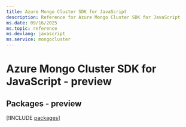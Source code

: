 ```yaml
---
title: Azure Mongo Cluster SDK for JavaScript
description: Reference for Azure Mongo Cluster SDK for JavaScript
ms.date: 09/16/2025
ms.topic: reference
ms.devlang: javascript
ms.service: mongocluster
---
```

# Azure Mongo Cluster SDK for JavaScript - preview
## Packages - preview
[!INCLUDE [packages](mongo-cluster-index.md)]